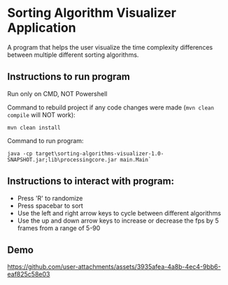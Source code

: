 # Sorting Algorithm Visualizer Application

A program that helps the user visualize the time complexity differences between multiple different sorting algorithms.

## Instructions to run program

Run only on CMD, NOT Powershell

Command to rebuild project if any code changes were made (`mvn clean compile` will NOT work):
```
mvn clean install
```

Command to run program: 
```
java -cp target\sorting-algorithms-visualizer-1.0-SNAPSHOT.jar;lib\processingcore.jar main.Main`
```

## Instructions to interact with program:

- Press 'R' to randomize
- Press spacebar to sort
- Use the left and right arrow keys to cycle between different algorithms
- Use the up and down arrow keys to increase or decrease the fps by 5 frames from a range of 5-90

## Demo

https://github.com/user-attachments/assets/3935afea-4a8b-4ec4-9bb6-eaf825c58e03
